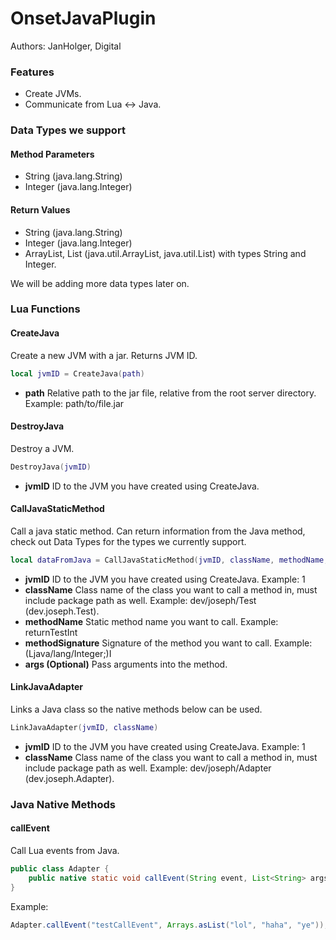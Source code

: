 # OnsetJavaPlugin
Authors: JanHolger, Digital

### Features
* Create JVMs.
* Communicate from Lua <-> Java.

### Data Types we support
#### Method Parameters
* String (java.lang.String)
* Integer (java.lang.Integer)

#### Return Values
* String (java.lang.String)
* Integer (java.lang.Integer)
* ArrayList, List (java.util.ArrayList, java.util.List) with types String and Integer.

We will be adding more data types later on.

### Lua Functions
#### CreateJava
Create a new JVM with a jar. Returns JVM ID.
```lua
local jvmID = CreateJava(path)
```
* **path** Relative path to the jar file, relative from the root server directory. Example: path/to/file.jar

#### DestroyJava
Destroy a JVM.
```lua
DestroyJava(jvmID)
```
* **jvmID** ID to the JVM you have created using CreateJava.

#### CallJavaStaticMethod
Call a java static method. Can return information from the Java method, check out Data Types for the types we currently support.
```lua
local dataFromJava = CallJavaStaticMethod(jvmID, className, methodName, methodSignature, args...)
```
* **jvmID** ID to the JVM you have created using CreateJava. Example: 1
* **className** Class name of the class you want to call a method in, must include package path as well. Example: dev/joseph/Test (dev.joseph.Test).
* **methodName** Static method name you want to call. Example: returnTestInt
* **methodSignature** Signature of the method you want to call. Example: (Ljava/lang/Integer;)I
* **args (Optional)** Pass arguments into the method.

#### LinkJavaAdapter
Links a Java class so the native methods below can be used.
```lua
LinkJavaAdapter(jvmID, className)
```
* **jvmID** ID to the JVM you have created using CreateJava. Example: 1
* **className** Class name of the class you want to call a method in, must include package path as well. Example: dev/joseph/Adapter (dev.joseph.Adapter).

### Java Native Methods
#### callEvent
Call Lua events from Java.
```java
public class Adapter {
    public native static void callEvent(String event, List<String> args);
}
```
Example:
```java
Adapter.callEvent("testCallEvent", Arrays.asList("lol", "haha", "ye"));
```
